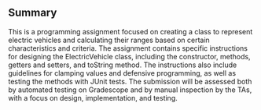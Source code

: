 ## Summary 

This is a programming assignment focused on creating a class to represent electric vehicles and calculating their ranges based on certain characteristics and criteria. The assignment contains specific instructions for designing the ElectricVehicle class, including the constructor, methods, getters and setters, and toString method. The instructions also include guidelines for clamping values and defensive programming, as well as testing the methods with JUnit tests.
The submission will be assessed both by automated testing on Gradescope and by manual inspection by the TAs, with a focus on design, implementation, and testing.
